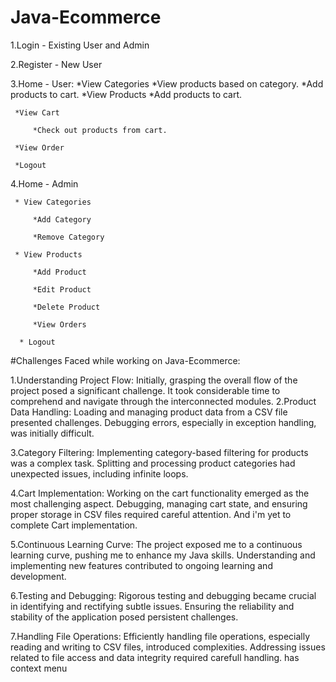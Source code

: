 # Java-Ecommerce
1.Login - Existing User and Admin

2.Register - New User

3.Home - User:
     *View Categories
         *View products based on category.
         *Add products to cart. 
     *View Products
         *Add products to cart.
	 
     *View Cart
     
         *Check out products from cart.
	 
     *View Order
     
     *Logout
     
4.Home - Admin

     * View Categories
     
         *Add Category
	 
         *Remove Category
	 
     * View Products
     
         *Add Product
	 
         *Edit Product
	 
         *Delete Product
	 
         *View Orders
	 
      * Logout
      

#Challenges Faced while working on Java-Ecommerce:
 
1.Understanding Project Flow:
     Initially, grasping the overall flow of the project posed a significant challenge.
     It took considerable time to comprehend and navigate through the interconnected modules.
2.Product Data Handling:
     Loading and managing product data from a CSV file presented challenges.
     Debugging errors, especially in exception handling, was initially difficult.
 
3.Category Filtering:
     Implementing category-based filtering for products was a complex task.
     Splitting and processing product categories had unexpected issues, including infinite loops.
 
4.Cart Implementation:
     Working on the cart functionality emerged as the most challenging aspect.
     Debugging, managing cart state, and ensuring proper storage in CSV files required careful attention.
		 And i'm yet to complete Cart implementation.
 
5.Continuous Learning Curve:
     The project exposed me to a continuous learning curve, pushing me to enhance my Java skills.
     Understanding and implementing new features contributed to ongoing learning and development.
 
6.Testing and Debugging:
      Rigorous testing and debugging became crucial in identifying and rectifying subtle issues.
      Ensuring the reliability and stability of the application posed persistent challenges.
 
7.Handling File Operations:
     Efficiently handling file operations, especially reading and writing to CSV files, introduced complexities.
     Addressing issues related to file access and data integrity required carefull handling.
has context menu
